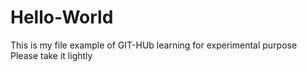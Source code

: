 # Hello-World

This is my file example of GIT-HUb learning for experimental purpose
Please take it lightly
